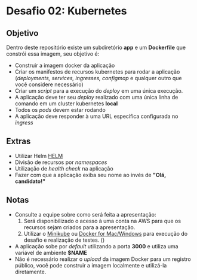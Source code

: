# Desafio 02: Kubernetes

## Objetivo

Dentro deste repositório existe um subdiretório **app** e um **Dockerfile** que constrói essa imagem, seu objetivo é:

- Construir a imagem docker da aplicação
- Criar os manifestos de recursos kubernetes para rodar a aplicação (_deployments, services, ingresses, configmap_ e qualquer outro que você considere necessário)
- Criar um _script_ para a execução do _deploy_ em uma única execução.
- A aplicação deve ter seu _deploy_ realizado com uma única linha de comando em um cluster kubernetes **local**
- Todos os _pods_ devem estar rodando
- A aplicação deve responder à uma URL específica configurada no _ingress_

## Extras

- Utilizar Helm [HELM](https://helm.sh)
- Divisão de recursos por _namespaces_
- Utilização de _health check_ na aplicação
- Fazer com que a aplicação exiba seu nome ao invés de **"Olá, candidato!"**

## Notas

- Consulte a equipe sobre como será feita a apresentação:
  1. Será disponibilizado o acesso à uma conta na AWS para que os recursos sejam criados para a apresentação.
  2. Utilizar o [Minikube](https://github.com/kubernetes/minikube) ou [Docker for Mac/Windows](https://docs.docker.com/docker-for-mac/) para execução do desafio e realização de testes. ()
- A aplicação sobe por _default_ utilizando a porta **3000** e utiliza uma variável de ambiente **$NAME**
- Não é necessário realizar o _upload_ da imagem Docker para um registro público, você pode construir a imagem localmente e utilizá-la diretamente.

